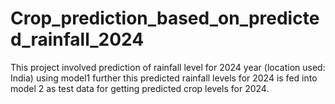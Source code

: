 # Crop_prediction_based_on_predicted_rainfall_2024
This project involved prediction of rainfall level for 2024 year (location used: India) using model1 further this predicted rainfall levels for 2024 is fed into model 2 as test data for getting predicted crop levels for 2024.
